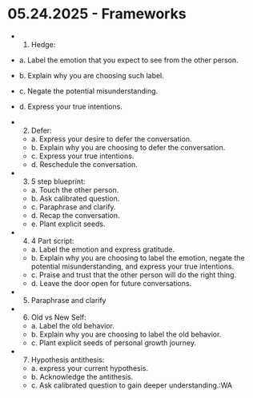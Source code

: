 # 05.24.2025 - Frameworks

- 1. Hedge:
- a. Label the emotion that you expect to see from the other person.
- b. Explain why you are choosing such label.
- c. Negate the potential misunderstanding.
- d. Express your true intentions.

- 2. Defer:
    - a. Express your desire to defer the conversation.
    - b. Explain why you are choosing to defer the conversation.
    - c. Express your true intentions.
    - d. Reschedule the conversation.

- 3. 5 step blueprint:
    - a. Touch the other person.
    - b. Ask calibrated question.
    - c. Paraphrase and clarify.
    - d. Recap the conversation.
    - e. Plant explicit seeds.

- 4. 4 Part script:
    - a. Label the emotion and express gratitude.
    - b. Explain why you are choosing to label the emotion, negate the potential misunderstanding, and express your true intentions.
    - c. Praise and trust that the other person will do the right thing.
    - d. Leave the door open for future conversations.

- 5. Paraphrase and clarify

- 6. Old vs New Self:
    - a. Label the old behavior.
    - b. Explain why you are choosing to label the old behavior.
    - c. Plant explicit seeds of personal growth journey.

- 7. Hypothesis antithesis:
    - a. express your current hypothesis.
    - b. Acknowledge the antithesis.
    - c. Ask calibrated question to gain deeper understanding.:WA

